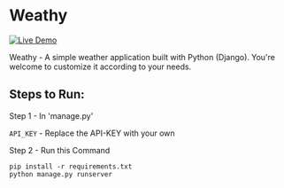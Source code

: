 # Weathy
[![Live Demo](https://img.shields.io/badge/Live-Demo-blue)](https://weathy-1.onrender.com/)

Weathy - A simple weather application built with Python (Django).
You're welcome to customize it according to your needs.


## Steps to Run:

Step 1 - In 'manage.py'

`API_KEY` - Replace the API-KEY with your own

Step 2 - Run this Command

```
pip install -r requirements.txt
python manage.py runserver
```
